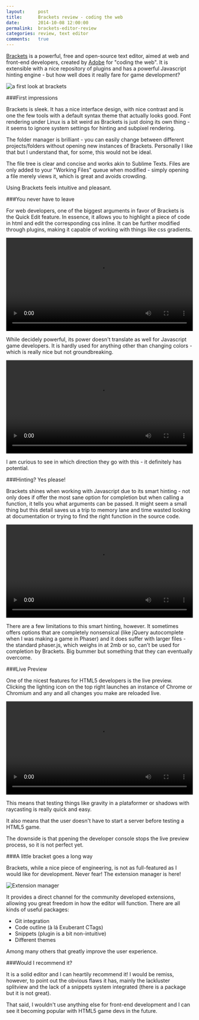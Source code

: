 ```yaml
---
layout:     post
title:      Brackets review - coding the web
date:       2014-10-08 12:00:00
permalink:  brackets-editor-review
categories: review, text editor
comments:   true
---
```


<a href="http://brackets.io" target="_blank">Brackets</a> is a powerful, free and open-source text editor, aimed at web and front-end developers, created by <a href="http://www.adobe.com" target="_blank">Adobe</a> for "coding the web". It is extensible with a nice repository of plugins and has a powerful Javascript hinting engine - but how well does it really fare for game development?

![a first look at brackets]({{site.baseurl}}/assets/brackets_first_impression.png)

###First impressions

Brackets is sleek. It has a nice interface design, with nice contrast and is one the few tools with a default syntax theme that actually looks good. Font rendering under Linux is a bit weird as Brackets is just doing its own thing - it seems to ignore system settings for hinting and subpixel rendering.

The folder manager is brilliant - you can easily change between different projects/folders without opening new instances of Brackets. Personally I like that but I understand that, for some, this would not be ideal.

The file tree is clear and concise and works akin to Sublime Texts. Files are only added to your "Working Files" queue when modified - simply opening a file merely views it, which is great and avoids crowding.

Using Brackets feels intuitive and pleasant.


###You never have to leave

For web developers, one of the biggest arguments in favor of Brackets is the Quick Edit feature. In essence, it allows you to highlight a piece of code in html and edit the corresponding css inline. It can be further modified through plugins, making it capable of working with things like css gradients.

<video src="{{site.baseurl}}/assets/brackets_edit.mp4" autoplay="autoplay" loop width="100%">Your browser does not support the <code>video</code> element :(</video>

While decidely powerful, its power doesn't translate as well for Javascript game developers. It is hardly used for anything other than changing colors - which is really nice but not groundbreaking.

<video src="{{site.baseurl}}/assets/brackets_colors.mp4" autoplay="autoplay" loop width="100%">Your browser does not support the <code>video</code> element :(</video>

I am curious to see in which direction they go with this - it definitely has potential.

###Hinting? Yes please!

Brackets shines when working with Javascript due to its smart hinting - not only does if offer the most sane option for completion but when calling a function, it tells you what arguments can be passed. It might seem a small thing but this detail saves us a trip to memory lane and time wasted looking at documentation or trying to find the right function in the source code.

<video src="{{site.baseurl}}/assets/brackets_js_hint.mp4" autoplay="autoplay" loop width="100%">Your browser does not support the <code>video</code> element :(</video>

<!--![javascript hinting]({{site.baseurl}}/assets/brackets_js_hint.gif)-->

There are a few limitations to this smart hinting, however. It sometimes offers options that are completely nonsensical (like jQuery autocomplete when I was making a game in Phaser) and it does suffer with larger files - the standard phaser.js, which weighs in at 2mb or so, can't be used for completion by Brackets. Big bummer but something that they can eventually overcome.

###Live Preview

One of the nicest features for HTML5 developers is the live preview. Clicking the lighting icon on the top right launches an instance of Chrome or Chromium and any and all changes you make are reloaded live. 

<video src="{{site.baseurl}}/assets/brackets_preview.mp4" autoplay="autoplay" loop width="100%">Your browser does not support the <code>video</code> element :(</video>

This means that testing things like gravity in a plataformer or shadows with raycasting is really quick and easy.

It also means that the user doesn't have to start a server before testing a HTML5 game.

The downside is that ppening the developer console stops the live preview process, so it is not perfect yet.

###A little bracket goes a long way

Brackets, while a nice piece of engineering, is not as full-featured as I would like for development. Never fear! The extension manager is here!

![Extension manager]({{site.baseurl}}/assets/brackets_extension_manager.png)

It provides a direct channel for the community developed extensions, allowing you great freedom in how the editor will function. There are all kinds of useful packages:

- Git integration
- Code outline (à lá Exuberant CTags)
- Snippets (plugin is a bit non-intuitive)
- Different themes

Among many others that greatly improve the user experience.

###Would I recommend it?

It is a solid editor and I can heartily recommend it! I would be remiss, however, to point out the obvious flaws it has, mainly the lackluster splitview and the lack of a snippets system integrated (there is a package but it is not great).

That said, I wouldn't use anything else for front-end development and I can see it becoming popular with HTML5 game devs in the future.